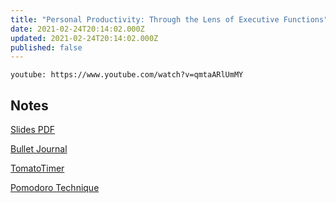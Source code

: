```yaml
---
title: "Personal Productivity: Through the Lens of Executive Functions"
date: 2021-02-24T20:14:02.000Z
updated: 2021-02-24T20:14:02.000Z
published: false
---
```


`youtube: https://www.youtube.com/watch?v=qmtaARlUmMY`

## Notes

[Slides PDF](/uploads/2021/02/Personal%20Productivity.pdf)

[Bullet Journal](https://bulletjournal.com/)

[TomatoTimer](https://tomato-timer.com/)

[Pomodoro Technique](https://francescocirillo.com/pages/pomodoro-technique)

